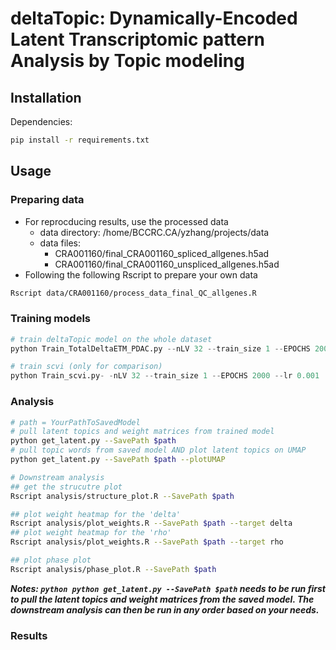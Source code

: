 # deltaTopic: Dynamically-Encoded Latent Transcriptomic pattern Analysis by Topic modeling

## Installation
Dependencies:
```bash
pip install -r requirements.txt
```

## Usage

### Preparing data

- For reprocducing results, use the processed data
    - data directory: /home/BCCRC.CA/yzhang/projects/data
    - data files: 
        - CRA001160/final_CRA001160_spliced_allgenes.h5ad
        - CRA001160/final_CRA001160_unspliced_allgenes.h5ad
- Following the following Rscript to prepare your own data
```bash 
Rscript data/CRA001160/process_data_final_QC_allgenes.R
```
### Training models

```python
# train deltaTopic model on the whole dataset
python Train_TotalDeltaETM_PDAC.py --nLV 32 --train_size 1 --EPOCHS 2000 --lr 0.001

# train scvi (only for comparison)
python Train_scvi.py- -nLV 32 --train_size 1 --EPOCHS 2000 --lr 0.001
```

### Analysis

```bash
# path = YourPathToSavedModel
# pull latent topics and weight matrices from trained model
python get_latent.py --SavePath $path
# pull topic words from saved model AND plot latent topics on UMAP
python get_latent.py --SavePath $path --plotUMAP

# Downstream analysis
## get the strucutre plot 
Rscript analysis/structure_plot.R --SavePath $path 

## plot weight heatmap for the 'delta'
Rscript analysis/plot_weights.R --SavePath $path --target delta
## plot weight heatmap for the 'rho'
Rscript analysis/plot_weights.R --SavePath $path --target rho

## plot phase plot
Rscript analysis/phase_plot.R --SavePath $path
```
***Notes: ```python python get_latent.py --SavePath $path``` needs to be run first to pull the latent topics and weight matrices from the saved model. The downstream analysis can then be run in any order based on your needs.***

### Results
